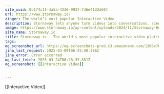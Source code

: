```yaml
---
site_uuid: 0b174c11-4a5a-4236-9937-7d6e4132d604
url: https://www.stornaway.io/
zinger: The world’s most popular Interactive Video
description: Stornaway lets anyone turn videos into conversations, scenarios and interactive user journeys – for the web, LMS, mobile and VR
image: https://www.stornaway.io/wp-content/uploads/2024/11/Stornaway-Home-Page-1920x1080-Full-Width-Header.jpg
site_name: Stornaway.io
title: Stornaway.io - The world's most popular interactive video platform
tags: 
og_screenshot_url: https://og-screenshots-prod.s3.amazonaws.com/1366x768/80/false/b48e405979627095222addda8259d3fc5cdd4050594f356ca99cc4a43f02f4f1.jpeg
jina_last_request: 2025-03-09T06:45:00.486Z
jina_error: Error occurred
og_last_fetch: 2025-03-24T06:28:35.881Z
og_screenshot: [[Interactive Video]]


---
```

[[Interactive Video]]

